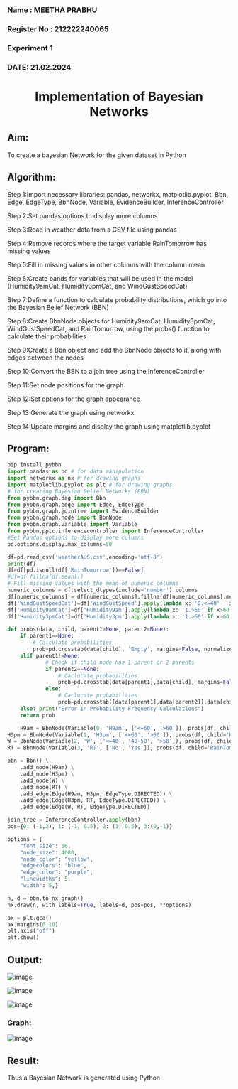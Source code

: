<H3> Name : MEETHA PRABHU</H3>
<H3>Register No : 212222240065</H3>
<H3> Experiment 1</H3>
<H3>DATE: 21.02.2024</H3>
<H1 ALIGN=CENTER> Implementation of Bayesian Networks</H1>

## Aim: 
To create a bayesian Network for the given dataset in Python
    
## Algorithm:
Step 1:Import necessary libraries: pandas, networkx, matplotlib.pyplot, Bbn, Edge, EdgeType, BbnNode, Variable, EvidenceBuilder, InferenceController<br/>

Step 2:Set pandas options to display more columns<br/>

Step 3:Read in weather data from a CSV file using pandas<br/>

Step 4:Remove records where the target variable RainTomorrow has missing values<br/>

Step 5:Fill in missing values in other columns with the column mean<br/>

Step 6:Create bands for variables that will be used in the model (Humidity9amCat, Humidity3pmCat, and WindGustSpeedCat)<br/>

Step 7:Define a function to calculate probability distributions, which go into the Bayesian Belief Network (BBN)<br/>

Step 8:Create BbnNode objects for Humidity9amCat, Humidity3pmCat, WindGustSpeedCat, and RainTomorrow, using the probs() function to calculate their probabilities<br/>

Step 9:Create a Bbn object and add the BbnNode objects to it, along with edges between the nodes<br/>

Step 10:Convert the BBN to a join tree using the InferenceController<br/>

Step 11:Set node positions for the graph<br/>

Step 12:Set options for the graph appearance<br/>

Step 13:Generate the graph using networkx<br/>

Step 14:Update margins and display the graph using matplotlib.pyplot<br/>

## Program:
```python
pip install pybbn
import pandas as pd # for data manipulation
import networkx as nx # for drawing graphs
import matplotlib.pyplot as plt # for drawing graphs
# for creating Bayesian Belief Networks (BBN)
from pybbn.graph.dag import Bbn
from pybbn.graph.edge import Edge, EdgeType
from pybbn.graph.jointree import EvidenceBuilder
from pybbn.graph.node import BbnNode
from pybbn.graph.variable import Variable
from pybbn.pptc.inferencecontroller import InferenceController
#Set Pandas options to display more columns
pd.options.display.max_columns=50

df=pd.read_csv('weatherAUS.csv',encoding='utf-8')
print(df)
df=df[pd.isnull(df['RainTomorrow'])==False]
#df=df.fillna(df.mean())
# Fill missing values with the mean of numeric columns
numeric_columns = df.select_dtypes(include='number').columns
df[numeric_columns] = df[numeric_columns].fillna(df[numeric_columns].mean())
df['WindGustSpeedCat']=df['WindGustSpeed'].apply(lambda x: '0.<=40'   if x<=40 else '1.40-50' if 40<x<=50 else '2.>50')
df['Humidity9amCat']=df['Humidity9am'].apply(lambda x: '1.>60' if x>60 else '0.<=60')
df['Humidity3pmCat']=df['Humidity3pm'].apply(lambda x: '1.>60' if x>60 else '0.<=60')

def probs(data, child, parent1=None, parent2=None):
    if parent1==None:
        # Calculate probabilities
        prob=pd.crosstab(data[child], 'Empty', margins=False, normalize='columns').sort_index().to_numpy().reshape(-1).tolist()
    elif parent1!=None:
            # Check if child node has 1 parent or 2 parents
            if parent2==None:
                # Caclucate probabilities
                prob=pd.crosstab(data[parent1],data[child], margins=False, normalize='index').sort_index().to_numpy().reshape(-1).tolist()
            else:
                # Caclucate probabilities
                prob=pd.crosstab([data[parent1],data[parent2]],data[child], margins=False, normalize='index').sort_index().to_numpy().reshape(-1).tolist()
    else: print("Error in Probability Frequency Calculations")
    return prob

    H9am = BbnNode(Variable(0, 'H9am', ['<=60', '>60']), probs(df, child='Humidity9amCat'))
H3pm = BbnNode(Variable(1, 'H3pm', ['<=60', '>60']), probs(df, child='Humidity3pmCat', parent1='Humidity9amCat'))
W = BbnNode(Variable(2, 'W', ['<=40', '40-50', '>50']), probs(df, child='WindGustSpeedCat'))
RT = BbnNode(Variable(3, 'RT', ['No', 'Yes']), probs(df, child='RainTomorrow', parent1='Humidity3pmCat', parent2='WindGustSpeedCat'))

bbn = Bbn() \
    .add_node(H9am) \
    .add_node(H3pm) \
    .add_node(W) \
    .add_node(RT) \
    .add_edge(Edge(H9am, H3pm, EdgeType.DIRECTED)) \
    .add_edge(Edge(H3pm, RT, EdgeType.DIRECTED)) \
    .add_edge(Edge(W, RT, EdgeType.DIRECTED))

join_tree = InferenceController.apply(bbn)
pos={0: (-1,2), 1: (-1, 0.5), 2: (1, 0.5), 3:(0,-1)}

options = {
    "font_size": 16,
    "node_size": 4000,
    "node_color": "yellow",
    "edgecolors": "blue",
    "edge_color": "purple",
    "linewidths": 5,
    "width": 5,}

n, d = bbn.to_nx_graph()
nx.draw(n, with_labels=True, labels=d, pos=pos, **options)

ax = plt.gca()
ax.margins(0.10)
plt.axis("off")
plt.show()

```
## Output:

![image](https://github.com/Meetha22003992/Ex1-AAI/assets/119401038/4e323375-4fa8-4296-aaf1-c53c03bc3f04)

![image](https://github.com/Meetha22003992/Ex1-AAI/assets/119401038/d5dc2fd6-3f6b-4bb6-86d1-d053b7287a73)

![image](https://github.com/Meetha22003992/Ex1-AAI/assets/119401038/d56ed30c-ca5b-4d52-8e5e-f1247b2e147b)

### Graph:

![image](https://github.com/Meetha22003992/Ex1-AAI/assets/119401038/2d4227f6-8e2f-47ee-89b1-ab63d57b4bfb)

## Result:
   Thus a Bayesian Network is generated using Python

